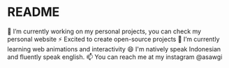 # README

🔭 I’m currently working on my personal projects, you can check my personal website
⚡ Excited to create open-source projects
🌱 I’m currently learning web animations and interactivity
😄 I'm natively speak Indonesian and fluently speak english.
📫 You can reach me at my instagram @asawgi
